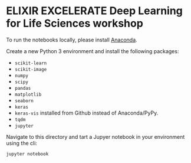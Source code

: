 # ELIXIR EXCELERATE Deep Learning for Life Sciences workshop
To run the notebooks locally, please install [Anaconda](https://www.anaconda.com/distribution/).

Create a new Python 3 environment and install the following packages:
- `scikit-learn`
- `scikit-image`
- `numpy`
- `scipy`
- `pandas`
- `matplotlib`
- `seaborn`
- `keras`
- `keras-vis` installed from Github instead of Anaconda/PyPy.
- `tqdm`
- `jupyter`

Navigate to this directory and tart a Jupyer notebook in your environment using the cli:

```
jupyter notebook
```

